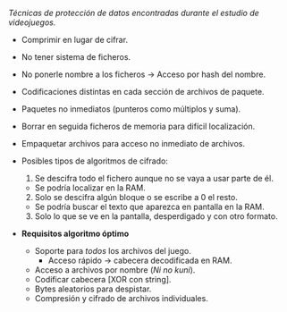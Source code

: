 *Técnicas de protección de datos encontradas durante el estudio
de videojuegos.*

* Comprimir en lugar de cifrar.
* No tener sistema de ficheros.
* No ponerle nombre a los ficheros -> Acceso por hash del nombre.
* Codificaciones distintas en cada sección de archivos de paquete.
* Paquetes no inmediatos (punteros como múltiplos y suma).
* Borrar en seguida ficheros de memoria para difícil localización.
* Empaquetar archivos para acceso no inmediato de archivos.
* Posibles tipos de algoritmos de cifrado:
  1. Se descifra todo el fichero aunque no se vaya a usar parte de él.
    * Se podría localizar en la RAM.
  2. Solo se descifra algún bloque o se escribe a 0 el resto.
    * Se podría buscar el texto que aparezca en pantalla en la RAM.
  3. Solo lo que se ve en la pantalla, desperdigado y con otro formato.


* **Requisitos algoritmo óptimo**
  * Soporte para *todos* los archivos del juego.
    * Acceso rápido -> cabecera decodificada en RAM.
  * Acceso a archivos por nombre (*Ni no kuni*).
  * Codificar cabecera [XOR con string].
  * Bytes aleatorios para despistar.
  * Compresión y cifrado de archivos individuales.
